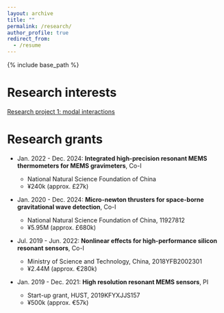 ```yaml
---
layout: archive
title: ""
permalink: /research/
author_profile: true
redirect_from:
  - /resume
---
```


{% include base_path %}

Research interests
======
<p style="text-decoration:underline;"><a href="/modalinteractions.md">Research project 1: modal interactions</a></p>

Research grants
======
* Jan. 2022 - Dec. 2024: <b>Integrated high-precision resonant MEMS thermometers for MEMS gravimeters</b>, Co-I
  * National Natural Science Foundation of China
  * ¥240k (approx. £27k)

* Jan. 2020 - Dec. 2024: <b>Micro-newton thrusters for space-borne gravitational wave detection</b>, Co-I
  * National Natural Science Foundation of China, 11927812
  * ¥5.95M (approx. £680k)


* Jul. 2019 - Jun. 2022: <b>Nonlinear effects for high-performance silicon resonant sensors</b>, Co-I
  * Ministry of Science and Technology, China, 2018YFB2002301
  * ¥2.44M (approx. €280k)  


* Jan. 2019 - Dec. 2021: <b>High resolution resonant MEMS sensors</b>, PI
  * Start-up grant, HUST, 2019KFYXJJS157
  * ¥500k (approx. €57k)
